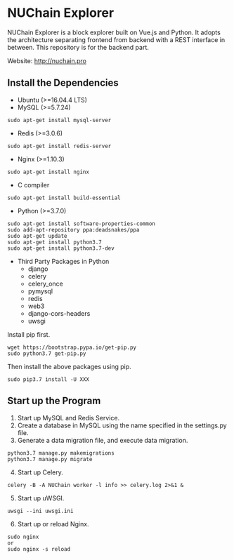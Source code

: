 # NUChain Explorer
NUChain Explorer is a block explorer built on Vue.js and Python. It adopts the architecture separating frontend from backend with a REST interface in between. This repository is for the backend part.

Website: http://nuchain.pro

## Install the Dependencies

- Ubuntu (>=16.04.4 LTS)
- MySQL (>=5.7.24)
```
sudo apt-get install mysql-server
```
- Redis (>=3.0.6)
```
sudo apt-get install redis-server
```
- Nginx (>=1.10.3)
```
sudo apt-get install nginx
```
- C compiler
```
sudo apt-get install build-essential
```
- Python (>=3.7.0)
```
sudo apt-get install software-properties-common
sudo add-apt-repository ppa:deadsnakes/ppa
sudo apt-get update
sudo apt-get install python3.7
sudo apt-get install python3.7-dev
```
- Third Party Packages in Python
    - django
    - celery
    - celery_once
    - pymysql
    - redis
    - web3
    - django-cors-headers
    - uwsgi
    
Install pip first.
```
wget https://bootstrap.pypa.io/get-pip.py
sudo python3.7 get-pip.py
```
Then install the above packages using pip.
```
sudo pip3.7 install -U XXX
```
    
## Start up the Program

1. Start up MySQL and Redis Service.
2. Create a database in MySQL using the name specified in the settings.py file.
3. Generate a data migration file, and execute data migration.
```
python3.7 manage.py makemigrations
python3.7 manage.py migrate
```
4. Start up Celery.
```
celery -B -A NUChain worker -l info >> celery.log 2>&1 &
```
5. Start up uWSGI.
```
uwsgi --ini uwsgi.ini
```
6. Start up or reload Nginx.
```
sudo nginx 
or 
sudo nginx -s reload
```
